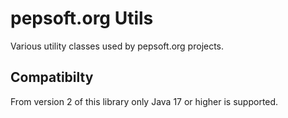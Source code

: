 # pepsoft.org Utils
Various utility classes used by pepsoft.org projects.

## Compatibilty
From version 2 of this library only Java 17 or higher is supported.